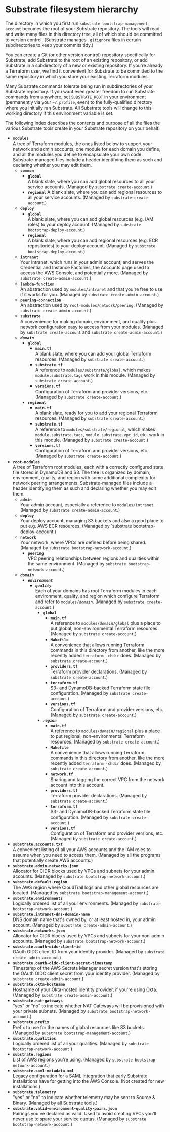 # Substrate filesystem hierarchy

The directory in which you first run `substrate bootstrap-management-account` becomes the root of your Substrate repository. The tools will read and write many files in this directory tree, all of which should be committed to version control. (Substrate manages `.gitignore` files in certain subdirectories to keep your commits tidy.)

You can create a Git (or other version control) repository specifically for Substrate, add Substrate to the root of an existing repository, or add Substrate in a subdirectory of a new or existing repository. If you're already a Terraform user, we find it convenient for Substrate to be committed to the same repository in which you store your existing Terraform modules.

Many Substrate commands tolerate being run in subdirectories of your Substrate repository. If you want even greater freedom to run Substrate commands from anywhere, set `SUBSTRATE_ROOT` in your environment (permanently via your `~/.profile`, even) to the fully-qualified directory where you initially ran Substrate. All Substrate tools will change to this working directory if this environment variable is set.

The following index describes the contents and purpose of all the files the various Substrate tools create in your Substrate repository on your behalf.

* **`modules`**\
  A tree of Terraform modules, the ones listed below to support your network and admin accounts, one module for each domain you define, and all the modules you define to encapsulate your own code. Substrate-managed files include a header identifying them as such and declaring whether you may edit them.
  * **`common`**
    * **`global`**\
      A blank slate, where you can add global resources to all your service accounts. (Managed by `substrate create-account`.)
    * **`regional`** A blank slate, where you can add regional resources to all your service accounts. (Managed by `substrate create-account`.)
  * **`deploy`**
    * **`global`**\
      A blank slate, where you can add global resources (e.g. IAM roles) to your deploy account. (Managed by `substrate bootstrap-deploy-account`.)
    * **`regional`**\
      A blank slate, where you can add regional resources (e.g. ECR repositories) to your deploy account. (Managed by `substrate bootstrap-deploy-account`.)
  * **`intranet`**\
    Your Intranet, which runs in your admin account, and serves the Credential and Instance Factories, the Accounts page used to access the AWS Console, and potentially more. (Managed by `substrate create-admin-account`.)
  * **`lambda-function`**\
    An abstraction used by `modules/intranet` and that you're free to use if it works for you. (Managed by `substrate create-admin-account`.)
  * **`peering-connection`**\
    An abstraction used by `root-modules/network/peering`. (Managed by `substrate create-admin-account`.)
  * **`substrate`**\
    A convenience for making domain, environment, and quality plus network configuration easy to access from your modules. (Managed by `substrate create-account` and `substrate create-admin-account`.)
  * _**`domain`**_
    * **`global`**
      * **`main.tf`**\
        A blank slate, where you can add your global Terraform resources. (Managed by `substrate create-account`.)
      * **`substrate.tf`**\
        A reference to `modules/substrate/global`, which makes `module.substrate.tags` work in this module. (Managed by `substrate create-account`.)
      * **`versions.tf`**\
        Configuration of Terraform and provider versions, etc. (Managed by `substrate create-account`.)
    * **`regional`**
      * **`main.tf`**\
        A blank slate, ready for you to add your regional Terraform resources. (Managed by `substrate create-account`.)
      * **`substrate.tf`**\
        A reference to `modules/substrate/regional`, which makes `module.substrate.tags`, `module.substrate.vpc_id`, etc. work in this module. (Managed by `substrate create-account`.)
      * **`versions.tf`**\
        Configuration of Terraform and provider versions, etc. (Managed by `substrate create-account`.)
* **`root-modules`**\
  A tree of Terraform root modules, each with a correctly configured state file stored in DynamoDB and S3. The tree is organized by domain, environment, quality, and region with some additional complexity for network peering arrangements. Substrate-managed files include a header identifying them as such and declaring whether you may edit them.
  * **`admin`**\
    Your admin account, especially a reference to `modules/intranet`. (Managed by `substrate create-admin-account`.)
  * **`deploy`**\
    Your deploy account, managing S3 buckets and also a good place to put e.g. AWS ECR resources. (Managed by \`substrate bootstrap-deploy-account.)
  * **`network`**\
    Your network, where VPCs are defined before being shared. (Managed by `substrate bootstrap-network-account`.)
    * **`peering`**\
      VPC peering relationships between regions and qualities within the same environment. (Managed by `substrate bootstrap-network-account`.)
  * _**`domain`**_
    * _**`environment`**_
      * _**`quality`**_\
        Each of your domains has root Terraform modules in each environment, quality, and region which configure Terraform and refer to `modules/`_`domain`_. (Managed by `substrate create-account`.)
        * **`global`**
          * **`main.tf`**\
            A reference to `modules/`_`domain`_`/global` plus a place to put global, non-environmental Terraform resources. (Managed by `substrate create-account`.)
          * **`Makefile`**\
            A convenience that allows running Terraform commands in this directory from another, like the more recently added `terraform -chdir` does. (Managed by `substrate create-account`.)
          * **`providers.tf`**\
            Terraform provider declarations. (Managed by `substrate create-account`.)
          * **`terraform.tf`**\
            S3- and DynamoDB-backed Terraform state file configuration. (Managed by `substrate create-account`.)
          * **`versions.tf`**\
            Configuration of Terraform and provider versions, etc. (Managed by `substrate create-account`.)
        * _**`region`**_
          * **`main.tf`**\
            A reference to `modules/`_`domain`_`/regional` plus a place to put regional, non-environmental Terraform resources. (Managed by `substrate create-account`.)
          * **`Makefile`**\
            A convenience that allows running Terraform commands in this directory from another, like the more recently added `terraform -chdir` does. (Managed by `substrate create-account`.)
          * **`network.tf`**\
            Sharing and tagging the correct VPC from the network account into this account.
          * **`providers.tf`**\
            Terraform provider declarations. (Managed by `substrate create-account`.)
          * **`terraform.tf`**\
            S3- and DynamoDB-backed Terraform state file configuration. (Managed by `substrate create-account`.)
          * **`versions.tf`**\
            Configuration of Terraform and provider versions, etc. (Managed by `substrate create-account`.)
* **`substrate.accounts.txt`**\
  A convenient listing of all your AWS accounts and the IAM roles to assume when you need to access them. (Managed by all the programs that potentially create AWS accounts.)
* **`substrate.admin-networks.json`**\
  Allocator for CIDR blocks used by VPCs and subnets for your admin accounts. (Managed by `substrate bootstrap-network-account`.)
* **`substrate.default-region`**\
  The AWS region where CloudTrail logs and other global resources are located. (Managed by `substrate bootstrap-management-account`.)
* **`substrate.environments`**\
  Logically ordered list of all your environments. (Managed by `substrate bootstrap-network-account`.)
* **`substrate.intranet-dns-domain-name`**\
  DNS domain name that's owned by, or at least hosted in, your admin account. (Managed by `substrate create-admin-account`.)
* **`substrate.networks.json`**\
  Allocator for CIDR blocks used by VPCs and subnets for your non-admin accounts. (Managed by `substrate bootstrap-network-account`.)
* **`substrate.oauth-oidc-client-id`**\
  OAuth OIDC client ID from your identity provider. (Managed by `substrate create-admin-account`.)
* **`substrate.oauth-oidc-client-secret-timestamp`**\
  Timestamp of the AWS Secrets Manager secret version that's storing the OAuth OIDC client secret from your identity provider. (Managed by `substrate create-admin-account`.)
* **`substrate.okta-hostname`**\
  Hostname of your Okta-hosted identity provider, if you're using Okta. (Managed by `substrate create-admin-account`.)
* **`substrate.nat-gateways`**\
  "yes" or "no" to indicate whether NAT Gateways will be provisioned with your private subnets. (Managed by `substrate bootstrap-network-account`.)
* **`substrate.prefix`**\
  Prefix to use for the names of global resources like S3 buckets. (Managed by `substrate bootstrap-management-account`.)
* **`substrate.qualities`**\
  Logically ordered list of all your qualities. (Managed by `substrate bootstrap-network-account`.)
* **`substrate.regions`**\
  List of AWS regions you're using. (Managed by `substrate bootstrap-network-account`.)
* **`substrate.saml-metadata.xml`**\
  Legacy configuration for a SAML integration that early Substrate installations have for getting into the AWS Console. (Not created for new installations.)
* **`substrate.telemetry`**\
  "yes" or "no" to indicate whether telemetry may be sent to Source & Binary. (Managed by all Substrate tools.)
* **`substrate.valid-environment-quality-pairs.json`**\
  Pairings you've declared as valid. Used to avoid creating VPCs you'll never use to spare your service quotas. (Managed by `substrate bootstrap-network-account`.)
